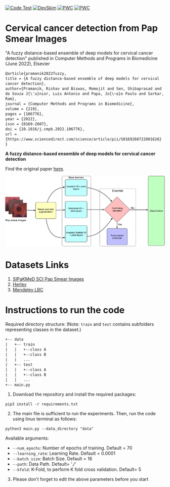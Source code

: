 [![Code Test](https://github.com/rishavpramanik/CervicalFuzzyDistanceEnsemble/actions/workflows/CodeQL.yml/badge.svg)](https://github.com/rishavpramanik/CervicalFuzzyDistanceEnsemble/actions/workflows/CodeQL.yml)
[![DevSkim](https://github.com/rishavpramanik/CervicalFuzzyDistanceEnsemble/actions/workflows/devskim.yml/badge.svg?branch=main)](https://github.com/rishavpramanik/CervicalFuzzyDistanceEnsemble/actions/workflows/devskim.yml)
[![PWC](https://img.shields.io/endpoint.svg?url=https://paperswithcode.com/badge/a-fuzzy-distance-based-ensemble-of-deep/image-classification-on-herlev)](https://paperswithcode.com/sota/image-classification-on-herlev?p=a-fuzzy-distance-based-ensemble-of-deep)
[![PWC](https://img.shields.io/endpoint.svg?url=https://paperswithcode.com/badge/a-fuzzy-distance-based-ensemble-of-deep/image-classification-on-sipakmed)](https://paperswithcode.com/sota/image-classification-on-sipakmed?p=a-fuzzy-distance-based-ensemble-of-deep)
# Cervical cancer detection from Pap Smear Images
"A fuzzy distance-based ensemble of deep models for cervical cancer detection" published in Computer Methods and Programs in Biomedicine (June 2022), Elsevier
```
@article{pramanik2022fuzzy,
title = {A fuzzy distance-based ensemble of deep models for cervical cancer detection},
author={Pramanik, Rishav and Biswas, Momojit and Sen, Shibaprasad and de Souza J{\'u}nior, Luis Antonio and Papa, Jo{\~a}o Paulo and Sarkar, Ram},
journal = {Computer Methods and Programs in Biomedicine},
volume = {219},
pages = {106776},
year = {2022},
issn = {0169-2607},
doi = {10.1016/j.cmpb.2022.106776},
url = {https://www.sciencedirect.com/science/article/pii/S0169260722001626}
}
```
**A fuzzy distance-based ensemble of deep models for cervical cancer detection**

Find the original paper [here](https://www.sciencedirect.com/science/article/pii/S0169260722001626).
<p align="center">
  <img src="./pipe.jpg" width="600" title="Overall Pipeline">
</p>

# Datasets Links
1. [SIPaKMeD SCI Pap Smear Images](https://www.cs.uoi.gr/~marina/sipakmed.html)
2. [Herlev](http://mde-lab.aegean.gr/index.php/downloads)
3. [Mendeley LBC](https://data.mendeley.com/datasets/zddtpgzv63/4)

# Instructions to run the code
Required directory structure:
(Note: ``train`` and ``test`` contains subfolders representing classes in the dataset.)
```
+-- data
|   +-- train
|   |   +--class A
|   |   +--class B
|   |   ...
|   +-- test
|   |   +--class A
|   |   +--class B
|   |   ...
+-- main.py
```
1. Download the repository and install the required packages:
```
pip3 install -r requirements.txt
```
2. The main file is sufficient to run the experiments.
Then, run the code using linux terminal as follows:

```
python3 main.py --data_directory "data"
```

Available arguments:
- `--num_epochs`: Number of epochs of training. Default = 70
- `--learning_rate`: Learning Rate. Default = 0.0001
- `--batch_size`: Batch Size. Default = 16
- `--path`: Data Path. Default= './'
- `--kfold`: K-Fold, to perform K fold cross validation. Default= 5

3. Please don't forget to edit the above parameters before you start

